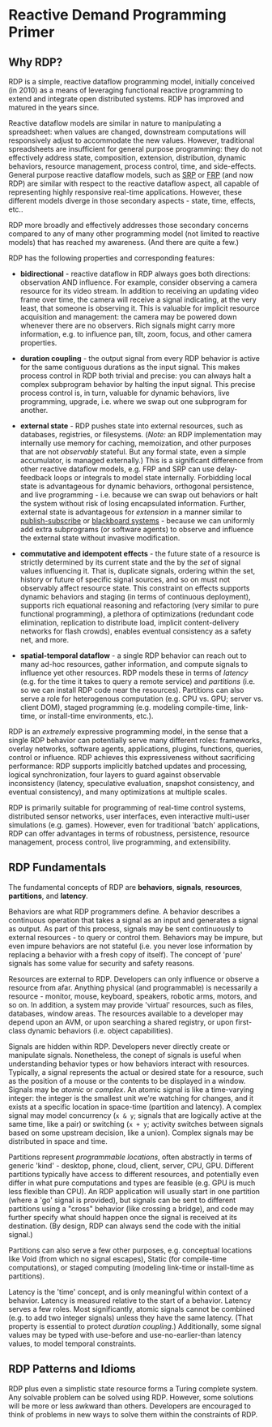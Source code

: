
Reactive Demand Programming Primer
==================================

Why RDP?
--------

RDP is a simple, reactive dataflow programming model, initially conceived (in 2010) as a means of leveraging functional reactive programming to extend and integrate open distributed systems. RDP has improved and matured in the years since. 

Reactive dataflow models are similar in nature to manipulating a spreadsheet: when values are changed, downstream computations will responsively adjust to accommodate the new values. However, traditional spreadsheets are insufficient for general purpose programming: they do not effectively address state, composition, extension,  distribution, dynamic behaviors, resource management, process control, time, and side-effects. General purpose reactive dataflow models, such as [SRP](http://en.wikipedia.org/wiki/Synchronous_reactive_programming) or [FRP](http://en.wikipedia.org/wiki/Functional_reactive_programming) (and now RDP) are similar with respect to the reactive dataflow aspect, all capable of representing highly responsive real-time applications. However, these different models diverge in those secondary aspects - state, time, effects, etc.. 

RDP more broadly and effectively addresses those secondary concerns compared to any of many other programming model (not limited to reactive models) that has reached my awareness. (And there are quite a few.) 

RDP has the following properties and corresponding features:

* **bidirectional** - reactive dataflow in RDP always goes both directions: observation AND influence. For example, consider observing a camera resource for its video stream. In addition to receiving an updating video frame over time, the camera will receive a signal indicating, at the very least, that someone is observing it. This is valuable for implicit resource acquisition and management: the camera may be powered down whenever there are no observers. Rich signals might carry more information, e.g. to influence pan, tilt, zoom, focus, and other camera properties.

* **duration coupling** - the output signal from every RDP behavior is active for the same contiguous durations as the input signal. This makes process control in RDP both trivial and precise: you can always halt a complex subprogram behavior by halting the input signal. This precise process control is, in turn, valuable for dynamic behaviors, live programming, upgrade, i.e. where we swap out one subprogram for another.

* **external state** - RDP pushes state into external resources, such as databases, registries, or filesystems. (*Note:* an RDP implementation may internally use memory for caching, memoization, and other purposes that are not *observably* stateful. But any formal state, even a simple accumulator, is managed externally.) This is a significant difference from other reactive dataflow models, e.g. FRP and SRP can use delay-feedback loops or integrals to model state internally. Forbidding local state is advantageous for dynamic behaviors, orthogonal persistence, and live programming - i.e. because we can swap out behaviors or halt the system without risk of losing encapsulated information. Further, external state is advantageous for *extension* in a manner similar to [publish-subscribe](http://en.wikipedia.org/wiki/Publish_subscribe) or [blackboard systems](http://en.wikipedia.org/wiki/Blackboard_system) - because we can uniformly add extra subprograms (or software agents) to observe and influence the external state without invasive modification.

* **commutative and idempotent effects** - the future state of a resource is strictly determined by its current state and the by the *set* of signal values influencing it. That is, duplicate signals, ordering within the set, history or future of specific signal sources, and so on must not observably affect resource state. This constraint on effects supports dynamic behaviors and staging (in terms of continuous deployment), supports rich equational reasoning and refactoring (very similar to pure functional programming), a plethora of optimizations (redundant code elimination, replication to distribute load, implicit content-delivery networks for flash crowds), enables eventual consistency as a safety net, and more.

* **spatial-temporal dataflow** - a single RDP behavior can reach out to many ad-hoc resources, gather information, and compute signals to influence yet other resources. RDP models these in terms of *latency* (e.g. for the time it takes to query a remote service) and *partitions* (i.e. so we can install RDP code near the resources). Partitions can also serve a role for heterogenous computation (e.g. CPU vs. GPU; server vs. client DOM), staged programming (e.g. modeling compile-time, link-time, or install-time environments, etc.).

RDP is an *extremely* expressive programming model, in the sense that a single RDP behavior can potentially serve many different roles: frameworks, overlay networks, software agents, applications, plugins, functions, queries, control or influence. RDP achieves this expressiveness without sacrificing performance: RDP supports implicitly batched updates and processing, logical synchronization, four layers to guard against observable inconsistency (latency, speculative evaluation, snapshot consistency, and eventual consistency), and many optimizations at multiple scales.

RDP is primarily suitable for programming of real-time control systems, distributed sensor networks, user interfaces, even interactive multi-user simulations (e.g. games). However, even for traditional 'batch' applications, RDP can offer advantages in terms of robustness, persistence, resource management, process control, live programming, and extensibility.


RDP Fundamentals
----------------

The fundamental concepts of RDP are **behaviors**, **signals**, **resources**, **partitions**, and **latency**. 

Behaviors are what RDP programmers define. A behavior describes a continuous operation that takes a signal as an input and generates a signal as output. As part of this process, signals may be sent continuously to external resources - to query or control them. Behaviors may be impure, but even impure behaviors are not stateful (i.e. you never lose information by replacing a behavior with a fresh copy of itself). The concept of 'pure' signals has some value for security and safety reasons.

Resources are external to RDP. Developers can only influence or observe a resource from afar. Anything physical (and programmable) is necessarily a resource - monitor, mouse, keyboard, speakers, robotic arms, motors, and so on. In addition, a system may provide 'virtual' resources, such as files, databases, window areas. The resources available to a developer may depend upon an AVM, or upon searching a shared registry, or upon first-class dynamic behaviors (i.e. object capabilities).

Signals are hidden within RDP. Developers never directly create or manipulate signals. Nonetheless, the conept of signals is useful when understanding behavior types or how behaviors interact with resources. Typically, a signal represents the actual or desired state for a resource, such as the position of a mouse or the contents to be displayed in a window. Signals may be *atomic* or *complex*. An atomic signal is like a time-varying integer: the integer is the smallest unit we're watching for changes, and it exists at a specific location in space-time (partition and latency). A complex signal may model concurrency (`x & y`; signals that are logically active at the same time, like a pair) or switching (`x + y`; activity switches between signals based on some upstream decision, like a union). Complex signals may be distributed in space and time.

Partitions represent *programmable locations*, often abstractly in terms of generic 'kind' - desktop, phone, cloud, client, server, CPU, GPU. Different partitions typically have access to different resources, and potentially even differ in what pure computations and types are feasible (e.g. GPU is much less flexible than CPU). An RDP application will usually start in one partition (where a 'go' signal is provided), but signals can be sent to different partitions using a "cross" behavior (like crossing a bridge), and code may further specify what should happen once the signal is received at its destination. (By design, RDP can always send the code with the initial signal.)

Partitions can also serve a few other purposes, e.g. conceptual locations like Void (from which no signal escapes), Static (for compile-time computations), or staged computing (modeling link-time or install-time as partitions). 

Latency is the 'time' concept, and is only meaningful within context of a behavior. Latency is measured relative to the start of a behavior. Latency serves a few roles. Most significantly, atomic signals cannot be combined (e.g. to add two integer signals) unless they have the same latency. (That property is essential to protect *duration coupling*.) Additionally, some signal values may be typed with use-before and use-no-earlier-than latency values, to model temporal constraints. 


RDP Patterns and Idioms
-----------------------

RDP plus even a simplistic state resource forms a Turing complete system. Any solvable problem can be solved using RDP. However, some solutions will be more or less awkward than others. Developers are encouraged to think of problems in new ways to solve them within the constraints of RDP.


